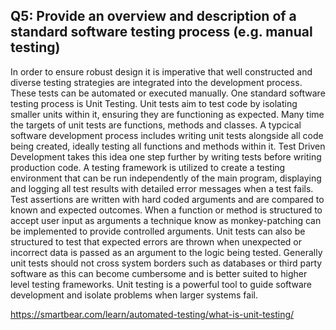 ## Q5: 	Provide an overview and description of a standard software testing process (e.g. manual testing)

In order to ensure robust design it is imperative that well constructed and diverse testing strategies are integrated into the development process. These tests can be automated or executed manually. One standard software testing process is Unit Testing. Unit tests aim to test code by isolating smaller units within it, ensuring they are functioning as expected. Many time the targets of unit tests are functions, methods and classes. A typcical software development process includes writing unit tests alongside all code being created, ideally testing all functions and methods within it. Test Driven Development takes this idea one step further by writing tests before writing production code. A testing framework is utilized to create a testing environment that can be run independently of the main program, displaying and logging all test results with detailed error messages when a test fails. Test assertions are written with hard coded arguments and are compared to known and expected outcomes. When a function or method is structured to accept user input as arguments a technique know as monkey-patching can be implemented to provide controlled arguments. Unit tests can also be structured to test that expected errors are thrown when unexpected or incorrect data is passed as an argument to the logic being tested. Generally unit tests should not cross system borders such as databases or third party software as this can become cumbersome and is better suited to higher level testing frameworks. Unit testing is a powerful tool to guide software development and isolate problems when larger systems fail.


https://smartbear.com/learn/automated-testing/what-is-unit-testing/


